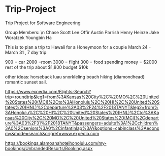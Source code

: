 # Trip-Project
Trip Project for Software Engineering

Group Members: \n
Chase Scott
Lee Offir
Austin Parrish
Henry Heinze
Jake Woratzek
Youngbin Ha

This is to plan a trip to Hawaii for a Honeymoon for a couple
March 24 - March 31 , 7 day trip

900 = car
2000 =room
3000 = flight
300 = food
spending money = $2000
rest of the trip about $1,800
budget $10k

other ideas:
horseback 
luau
snorkleling 
beach 
hiking (diamondhead) 
romantic sunset sail. 


https://www.expedia.com/Flights-Search?trip=roundtrip&leg1=from%3AKansas%20City%2C%20MO%2C%20United%20States%20(MCI)%2Cto%3AHonolulu%2C%20HI%2C%20United%20States%20(HNL)%2Cdeparture%3A03%2F24%2F2018TANYT&leg2=from%3AHonolulu%2C%20HI%2C%20United%20States%20(HNL)%2Cto%3AKansas%20City%2C%20MO%2C%20United%20States%20(MCI)%2Cdeparture%3A03%2F31%2F2018TANYT&passengers=adults%3A1%2Cchildren%3A0%2Cseniors%3A0%2Cinfantinlap%3AY&options=cabinclass%3Aeconomy&mode=search&origref=www.expedia.com

https://bookings.alamoanahotelhonolulu.com/my-bookings/UnbrandedResorts/Booking.aspx

